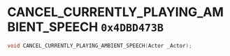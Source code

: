 # CANCEL_CURRENTLY_PLAYING_AMBIENT_SPEECH `0x4DBD473B`

```cpp
void CANCEL_CURRENTLY_PLAYING_AMBIENT_SPEECH(Actor _Actor);
```